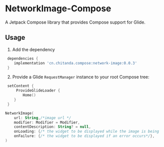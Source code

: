 # NetworkImage-Compose

A  Jetpack Compose library that provides Compose support for Glide.

## Usage

1. Add the dependency

```groovy
 dependencies {
    implementation 'cn.chitanda.compose:network-image:0.0.3'
 }
```

2. Provide a Glide `RequestManager` instance to your root Compose tree:

```kotlin
 setContent { 
     ProvideGlideLoader {
    	Home()
 	}
 }
```

```kotlin
NetworkImage(
    url: String,/*image url */
    modifier: Modifier = Modifier,
    contentDescription: String? = null,
    onLoading: {/* the widget to be displayed while the image is being downloaded*/ },
    onFailure: {/* the widget to be displayed if an error occurs*/},
) 
```

